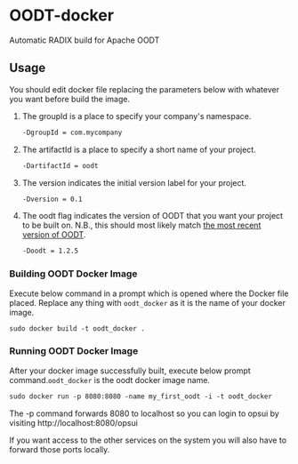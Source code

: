 # OODT-docker

Automatic RADIX build for Apache OODT

## Usage

You should edit docker file replacing the parameters below with whatever you want before build the image.

1. The groupId is a place to specify your company's namespace. 
    ```dockerfile
    -DgroupId = com.mycompany
    ```
2. The artifactId is a place to specify a short name of your project. 
    ```dockerfile
    -DartifactId = oodt
    ```
3. The version indicates the initial version label for your project. 
    ```dockerfile
    -Dversion = 0.1
    ``` 
4. The oodt flag indicates the version of OODT that you want your project to be built on. N.B., this should most likely match [the most recent version of OODT](https://search.maven.org/search?q=g:org.apache.oodt).
    ```dockerfile
    -Doodt = 1.2.5
    ```

### Building OODT Docker Image
Execute below command in a prompt which is opened where the Docker file placed. Replace any thing with `oodt_docker` as it is the name of your docker image.
```dockerfile
sudo docker build -t oodt_docker . 
```    

### Running OODT Docker Image
After your docker image successfully built, execute below prompt command.`oodt_docker` is the oodt docker image name.
```dockerfile
sudo docker run -p 8080:8080 -name my_first_oodt -i -t oodt_docker
```
The -p command forwards 8080 to localhost so you can login to opsui by visiting http://localhost:8080/opsui

If you want access to the other services on the system you will also have to forward those ports locally.
